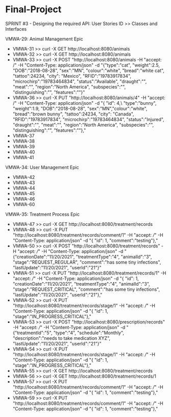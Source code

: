 # Final-Project
SPRINT #3 - Designing the required API: User Stories ID >> Classes and Interfaces

VMWA-29: Animal Management Epic
- VMWA-31 >> curl -X GET http://localhost:8080/animals
- VMWA-32 >> curl -X GET http://localhost:8080/animals
- VMWA-33 >> curl -X POST "http://localhost:8080/animals -H "accept: /" -H "Content-Type: application/json" -d "{\"type\":"cat", \"weight\":2.5, \"DOB\":"2018-08-28", \"sex\":"MN", \"colour\":"white", \"bread\":"white cat", \"tattoo\":24234, \"city\": "Mexico", \"RFID\":"19783917834", \"microchirp\":"19783464834", \"status\":"Available", \"draught\":"", \"meat\":"", \"region\":"North America", \"subspecies\":"", \"distinguishing\":"", \"features\":""}"
- VMWA-36 >> curl -X PUT "http://localhost:8080/animals/4" -H "accept: /" -H "Content-Type: application/json" -d "{ \"id\": 4,\ "type":"bunny\", \"weight\":1.9, \"DOB\":"2018-08-28", \"sex\":"MN",\"colour\":"white", \"bread\":"brown bunny", \"tattoo\":24234, \"city\": \"Canada\", \"RFID\":"19783917834", \"microchirp\":"19783464834", \"status\":"Injured", \"draught\":"", \"meat\":"", \"region\":"North America", \"subspecies\":"", \"distinguishing\":"", \"features\":""},"
- VMWA-37
- VMWA-38
- VMWA-39
- VMWA-40
- VMWA-41

VMWA-34: User Management Epic
- VMWA-42
- VMWA-43
- VMWA-44
- VMWA-45
- VMWA-46
- VMWA-60
	
VMWA-35: Treatment Process Epic
- VMWA-47 >> curl -X GET http://localhost:8080/treatment/records
- VMWA-48 >> curl -X PUT "http://localhost:8080/treatment/records/comment/1" -H "accept: */*" -H "Content-Type: application/json" -d "{ \"id\": 1, \"comment\":\"testing\"},"
- VMWA-50 >> curl -X POST "http://localhost:8080/treatment/records" -H "accept: */*" -H "Content-Type: application/json" -d "{\"creationDate\":\"11/20/2021\", \"treatmentType\":\"4\", \"animalId\":\"3\", \"stage\":\"REQUEST_REGULAR\", \"comment\":\"has some tiny infections\", \"lastUpdate\":\"11/20/2021\", \"userId\":\"21\"}"
- VMWA-51 >> curl -X PUT "http://localhost:8080/treatment/records/1" -H "accept: */*" -H "Content-Type: application/json" -d "{ \"id\": 1, \"creationDate\":\"11/20/2021\", \"treatmentType\":\"4\", \"animalId\":\"3\", \"stage\":\"REQUEST_CRITICAL\", \"comment\":\"has some tiny infections\", \"lastUpdate\":\"11/20/2021\", \"userId\":\"21\"},"
- VMWA-52 >> curl -X PUT "http://localhost:8080/treatment/records/stage/1" -H "accept: */*" -H "Content-Type: application/json" -d "{ \"id\": 1, \"stage\":\"IN_PROGRESS_CRITICAL\"},"
- VMWA-53 >> curl -X POST "http://localhost:8080/prescription/records" -H "accept: */*" -H "Content-Type: application/json" -d "{\"treatmentId\":\"5\", \"type\":\"4\", \"schedule\":\"Monthly\", \"description\":\"needs to take medication XYZ\", \"lastUpdate\":\"11/20/2021\", \"userId\":\"21\"}"
- VMWA-54 >> curl -X PUT "http://localhost:8080/treatment/records/stage/1" -H "accept: */*" -H "Content-Type: application/json" -d "{ \"id\": 1, \"stage\":\"IN_PROGRESS_CRITICAL\"},"
- VMWA-55 >> curl -X GET http://localhost:8080/treatment/records
- VMWA-56 >> curl -X GET http://localhost:8080/treatment/records/1
- VMWA-57 >> curl -X PUT "http://localhost:8080/treatment/records/comment/1" -H "accept: */*" -H "Content-Type: application/json" -d "{ \"id\": 1, \"comment\":\"testing\"},"
- VMWA-59 >> curl -X PUT "http://localhost:8080/treatment/records/comment/1" -H "accept: */*" -H "Content-Type: application/json" -d "{ \"id\": 1, \"comment\":\"testing\"},"





